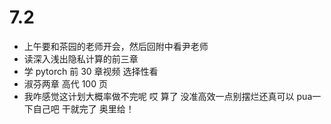 # 7.2
* 上午要和茶园的老师开会，然后回附中看尹老师
* 读深入浅出隐私计算的前三章
* 学 pytorch 前 30 章视频 选择性看
* 淑芬两章 高代 100 页
* 我咋感觉这计划大概率做不完呢 哎 算了 没准高效一点别摆烂还真可以 pua一下自己吧 干就完了 奥里给！